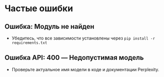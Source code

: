 # Частые ошибки

## Ошибка: Модуль не найден
- Убедитесь, что все зависимости установлены через `pip install -r requirements.txt`

## Ошибка API: 400 — Недопустимая модель
- Проверьте актуальное имя модели в коде и документации Perplexity. 